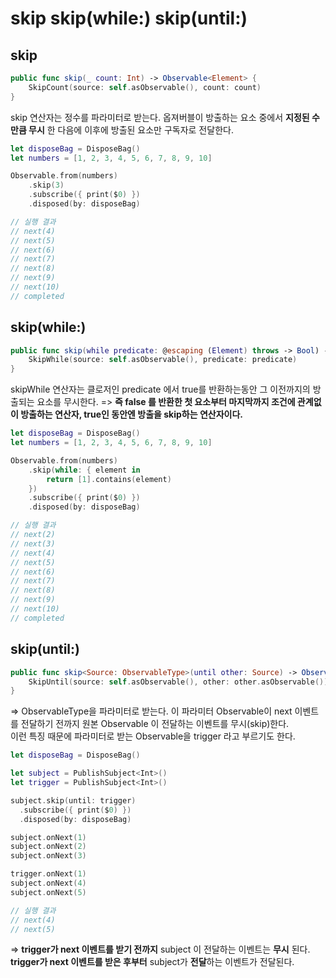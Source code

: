 # skip skip(while:) skip(until:)

## skip

```swift
public func skip(_ count: Int) -> Observable<Element> {
    SkipCount(source: self.asObservable(), count: count)
}
```

skip 연산자는 정수를 파라미터로 받는다. 옵져버블이 방출하는 요소 중에서 **지정된 수만큼 무시** 한 다음에 
이후에 방출된 요소만 구독자로 전달한다.

```swift 
let disposeBag = DisposeBag()
let numbers = [1, 2, 3, 4, 5, 6, 7, 8, 9, 10]

Observable.from(numbers)
    .skip(3)
    .subscribe({ print($0) })
    .disposed(by: disposeBag)

// 실행 결과
// next(4)
// next(5)
// next(6)
// next(7)
// next(8)
// next(9)
// next(10)
// completed 
```

## skip(while:)

```swift
public func skip(while predicate: @escaping (Element) throws -> Bool) -> Observable<Element> {
    SkipWhile(source: self.asObservable(), predicate: predicate)
}
```

skipWhile 연산자는 클로저인 predicate 에서 true를 반환하는동안 그 이전까지의 방출되는 요소를 무시한다.
=> **즉 false 를 반환한 첫 요소부터 마지막까지 조건에 관계없이 방출하는 연산자, true인 동안엔 방출을 skip하는 연산자이다.**

```swift
let disposeBag = DisposeBag()
let numbers = [1, 2, 3, 4, 5, 6, 7, 8, 9, 10]

Observable.from(numbers)
    .skip(while: { element in
        return [1].contains(element)
    })
    .subscribe({ print($0) })
    .disposed(by: disposeBag)

// 실행 결과 
// next(2)
// next(3)
// next(4)
// next(5)
// next(6)
// next(7)
// next(8)
// next(9)
// next(10)
// completed
```

## skip(until:)

```swift
public func skip<Source: ObservableType>(until other: Source) -> Observable<Element> {
	SkipUntil(source: self.asObservable(), other: other.asObservable())
}
```

=> ObservableType을 파라미터로 받는다. 이 파라미터 Observable이 next 이벤트를 전달하기 전까지 원본 Observable 이 전달하는 이벤트를 무시(skip)한다.
<br>이런 특징 때문에 파라미터로 받는 Observable을 trigger 라고 부르기도 한다.

```swift
let disposeBag = DisposeBag()

let subject = PublishSubject<Int>()
let trigger = PublishSubject<Int>()

subject.skip(until: trigger)
  .subscribe({ print($0) })
  .disposed(by: disposeBag)

subject.onNext(1)
subject.onNext(2)
subject.onNext(3)

trigger.onNext(1)
subject.onNext(4)
subject.onNext(5)

// 실행 결과 
// next(4)
// next(5)
```
=> **trigger가 next 이벤트를 받기 전까지** subject 이 전달하는 이벤트는 **무시** 된다. 
<br> **trigger가 next 이벤트를 받은 후부터** subject가 **전달**하는 이벤트가 전달된다.  
